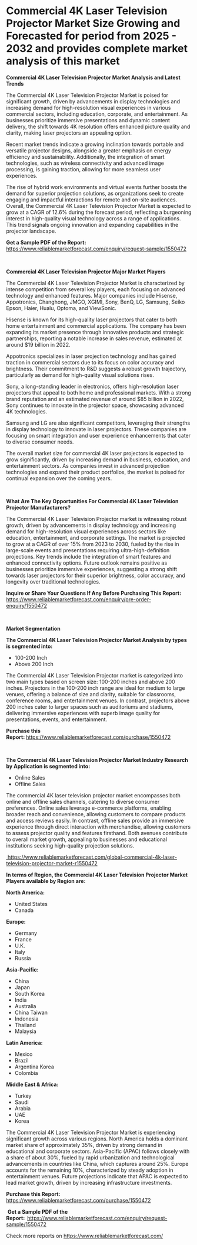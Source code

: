 <p><h1>Commercial 4K Laser Television Projector Market Size Growing and Forecasted for period from 2025 - 2032 and provides complete market analysis of this market</h1></p><p><strong>Commercial 4K Laser Television Projector Market Analysis and Latest Trends</strong></p>
<p><p>The Commercial 4K Laser Television Projector Market is poised for significant growth, driven by advancements in display technologies and increasing demand for high-resolution visual experiences in various commercial sectors, including education, corporate, and entertainment. As businesses prioritize immersive presentations and dynamic content delivery, the shift towards 4K resolution offers enhanced picture quality and clarity, making laser projectors an appealing option. </p><p>Recent market trends indicate a growing inclination towards portable and versatile projector designs, alongside a greater emphasis on energy efficiency and sustainability. Additionally, the integration of smart technologies, such as wireless connectivity and advanced image processing, is gaining traction, allowing for more seamless user experiences. </p><p>The rise of hybrid work environments and virtual events further boosts the demand for superior projection solutions, as organizations seek to create engaging and impactful interactions for remote and on-site audiences. Overall, the Commercial 4K Laser Television Projector Market is expected to grow at a CAGR of 12.6% during the forecast period, reflecting a burgeoning interest in high-quality visual technology across a range of applications. This trend signals ongoing innovation and expanding capabilities in the projector landscape.</p></p>
<p><strong>Get a Sample PDF of the Report:&nbsp;</strong> <a href="https://www.reliablemarketforecast.com/enquiry/request-sample/1550472?utm_campaign=2290&utm_medium=2&utm_source=Github&utm_content=ia&utm_term=09022025&utm_id=commercial-4k-laser-television-projector">https://www.reliablemarketforecast.com/enquiry/request-sample/1550472</a></p>
<p>&nbsp;</p>
<p><strong>Commercial 4K Laser Television Projector Major Market Players</strong></p>
<p><p>The Commercial 4K Laser Television Projector Market is characterized by intense competition from several key players, each focusing on advanced technology and enhanced features. Major companies include Hisense, Appotronics, Changhong, JMGO, XGIMI, Sony, BenQ, LG, Samsung, Seiko Epson, Haier, Hualu, Optoma, and ViewSonic.</p><p>Hisense is known for its high-quality laser projectors that cater to both home entertainment and commercial applications. The company has been expanding its market presence through innovative products and strategic partnerships, reporting a notable increase in sales revenue, estimated at around $19 billion in 2022.</p><p>Appotronics specializes in laser projection technology and has gained traction in commercial sectors due to its focus on color accuracy and brightness. Their commitment to R&D suggests a robust growth trajectory, particularly as demand for high-quality visual solutions rises.</p><p>Sony, a long-standing leader in electronics, offers high-resolution laser projectors that appeal to both home and professional markets. With a strong brand reputation and an estimated revenue of around $85 billion in 2022, Sony continues to innovate in the projector space, showcasing advanced 4K technologies.</p><p>Samsung and LG are also significant competitors, leveraging their strengths in display technology to innovate in laser projectors. These companies are focusing on smart integration and user experience enhancements that cater to diverse consumer needs. </p><p>The overall market size for commercial 4K laser projectors is expected to grow significantly, driven by increasing demand in business, education, and entertainment sectors. As companies invest in advanced projection technologies and expand their product portfolios, the market is poised for continual expansion over the coming years.</p></p>
<p>&nbsp;</p>
<p><strong>What Are The Key Opportunities For Commercial 4K Laser Television Projector Manufacturers?</strong></p>
<p><p>The Commercial 4K Laser Television Projector market is witnessing robust growth, driven by advancements in display technology and increasing demand for high-resolution visual experiences across sectors like education, entertainment, and corporate settings. The market is projected to grow at a CAGR of over 15% from 2023 to 2030, fueled by the rise in large-scale events and presentations requiring ultra-high-definition projections. Key trends include the integration of smart features and enhanced connectivity options. Future outlook remains positive as businesses prioritize immersive experiences, suggesting a strong shift towards laser projectors for their superior brightness, color accuracy, and longevity over traditional technologies.</p></p>
<p><strong>Inquire or Share Your Questions If Any Before Purchasing This Report:</strong> <a href="https://www.reliablemarketforecast.com/enquiry/pre-order-enquiry/1550472?utm_campaign=2290&utm_medium=2&utm_source=Github&utm_content=ia&utm_term=09022025&utm_id=commercial-4k-laser-television-projector">https://www.reliablemarketforecast.com/enquiry/pre-order-enquiry/1550472</a></p>
<p>&nbsp;</p>
<p><strong>Market Segmentation</strong></p>
<p><strong>The Commercial 4K Laser Television Projector Market Analysis by types is segmented into:</strong></p>
<p><ul><li>100-200 Inch</li><li>Above 200 Inch</li></ul></p>
<p><p>The Commercial 4K Laser Television Projector market is categorized into two main types based on screen size: 100-200 inches and above 200 inches. Projectors in the 100-200 inch range are ideal for medium to large venues, offering a balance of size and clarity, suitable for classrooms, conference rooms, and entertainment venues. In contrast, projectors above 200 inches cater to larger spaces such as auditoriums and stadiums, delivering immersive experiences with superb image quality for presentations, events, and entertainment.</p></p>
<p><strong>Purchase this Report:&nbsp;</strong><a href="https://www.reliablemarketforecast.com/purchase/1550472?utm_campaign=2290&utm_medium=2&utm_source=Github&utm_content=ia&utm_term=09022025&utm_id=commercial-4k-laser-television-projector">https://www.reliablemarketforecast.com/purchase/1550472</a></p>
<p>&nbsp;</p>
<p><strong>The Commercial 4K Laser Television Projector Market Industry Research by Application is segmented into:</strong></p>
<p><ul><li>Online Sales</li><li>Offline Sales</li></ul></p>
<p><p>The commercial 4K laser television projector market encompasses both online and offline sales channels, catering to diverse consumer preferences. Online sales leverage e-commerce platforms, enabling broader reach and convenience, allowing customers to compare products and access reviews easily. In contrast, offline sales provide an immersive experience through direct interaction with merchandise, allowing customers to assess projector quality and features firsthand. Both avenues contribute to overall market growth, appealing to businesses and educational institutions seeking high-quality projection solutions.</p></p>
<p><a href="https://www.reliablemarketforecast.com/global-commercial-4k-laser-television-projector-market-r1550472?utm_campaign=2290&utm_medium=2&utm_source=Github&utm_content=ia&utm_term=09022025&utm_id=commercial-4k-laser-television-projector">&nbsp;https://www.reliablemarketforecast.com/global-commercial-4k-laser-television-projector-market-r1550472</a></p>
<p><strong>In terms of Region, the Commercial 4K Laser Television Projector Market Players available by Region are:</strong></p>
<p>
    <p> <strong> North America: </strong>
        <ul>
            <li>United States</li>
            <li>Canada</li>
        </ul>
        </p> 
    <p> <strong> Europe: </strong>
        <ul>
            <li>Germany</li>
            <li>France</li>
            <li>U.K.</li>
            <li>Italy</li>
            <li>Russia</li>
        </ul>
        </p> 
    <p> <strong> Asia-Pacific: </strong>
        <ul>
            <li>China</li>
            <li>Japan</li>
            <li>South Korea</li>
            <li>India</li>
            <li>Australia</li>
            <li>China Taiwan</li>
            <li>Indonesia</li>
            <li>Thailand</li>
            <li>Malaysia</li>
        </ul>
        </p> 
    <p> <strong> Latin America: </strong>
        <ul>
            <li>Mexico</li>
            <li>Brazil</li>
            <li>Argentina Korea</li>
            <li>Colombia</li>
        </ul>
        </p> 
    <p> <strong> Middle East & Africa: </strong>
        <ul>
            <li>Turkey</li>
            <li>Saudi</li>
            <li>Arabia</li>
            <li>UAE</li>
            <li>Korea</li>
        </ul>
    </p>
    </p>
<p><p>The Commercial 4K Laser Television Projector Market is experiencing significant growth across various regions. North America holds a dominant market share of approximately 35%, driven by strong demand in educational and corporate sectors. Asia-Pacific (APAC) follows closely with a share of about 30%, fueled by rapid urbanization and technological advancements in countries like China, which captures around 25%. Europe accounts for the remaining 10%, characterized by steady adoption in entertainment venues. Future projections indicate that APAC is expected to lead market growth, driven by increasing infrastructure investments.</p></p>
<p><strong>Purchase this Report: </strong><a href="https://www.reliablemarketforecast.com/purchase/1550472?utm_campaign=2290&utm_medium=2&utm_source=Github&utm_content=ia&utm_term=09022025&utm_id=commercial-4k-laser-television-projector">https://www.reliablemarketforecast.com/purchase/1550472</a></p>
<p>&nbsp;<strong>Get a Sample PDF of the Report:&nbsp;&nbsp;</strong><a href="https://www.reliablemarketforecast.com/enquiry/request-sample/1550472?utm_campaign=2290&utm_medium=2&utm_source=Github&utm_content=ia&utm_term=09022025&utm_id=commercial-4k-laser-television-projector">https://www.reliablemarketforecast.com/enquiry/request-sample/1550472</a></p>
<p><strong></strong></p>
<p>Check more reports on <a href="https://www.reliablemarketforecast.com/?utm_campaign=2290&utm_medium=2&utm_source=Github&utm_content=ia&utm_term=09022025&utm_id=commercial-4k-laser-television-projector">https://www.reliablemarketforecast.com/</a></p>